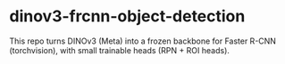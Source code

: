 # dinov3-frcnn-object-detection
This repo turns DINOv3 (Meta) into a frozen backbone for Faster R-CNN (torchvision), with small trainable heads (RPN + ROI heads).
